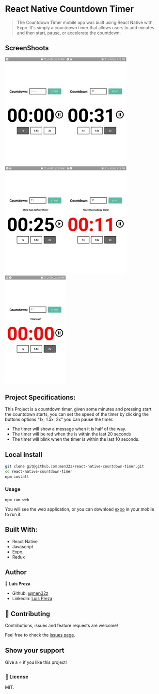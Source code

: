 # React Native Countdown Timer

> The Countdown Timer mobile app was built using React Native with Expo. It's simply a countdown timer that allows users to add minutes and then start, pause, or accelerate the countdown.

## ScreenShoots

<img src="https://raw.githubusercontent.com/men32z/react-native-countdown-timer/development/docs/ss1.png" width="200"><img src="https://raw.githubusercontent.com/men32z/react-native-countdown-timer/development/docs/ss2.png" width="200">
<img src="https://raw.githubusercontent.com/men32z/react-native-countdown-timer/development/docs/ss3.png" width="200"><img src="https://raw.githubusercontent.com/men32z/react-native-countdown-timer/development/docs/ss4.png" width="200">
<img src="https://raw.githubusercontent.com/men32z/react-native-countdown-timer/development/docs/ss5.png" width="200">

## Project Specifications:

This Project is a countdown timer, given some minutes and pressing start the countdown starts, 
you can set the speed of the timer by clicking the buttons options "1x, 1.5x, 2x"
you can pause the timer. 
- The timer will show a message when it is half of the way.
- The timer will be red when the is within the last 20 seconds
- The timer will blink when the timer is within the last 10 seconds.


 

## Local Install

```sh
git clone git@github.com:men32z/react-native-countdown-timer.git
cd react-native-countdown-timer
npm install
```

### Usage

```sh
npm run web
```

You will see the web application, or you can download [expo](https://expo.io/) in your mobile to run it. 

## Built With:

- React Native 
- Javascript 
- Expo.
- Redux

## Author

👤 **Luis Preza**

- Github: [@men32z](https://github.com/men32z)
- Linkedin: [Luis Preza](https://www.linkedin.com/in/men32z/)

## 🤝 Contributing

Contributions, issues and feature requests are welcome!

Feel free to check the [issues page](https://github.com/men32z/learning-tracker-app/issues).

## Show your support

Give a ⭐️ if you like this project!


### 📝 License

MIT.

